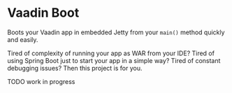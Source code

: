 # Vaadin Boot

Boots your Vaadin app in embedded Jetty from your `main()` method quickly and easily.

Tired of complexity of running your app as WAR from your IDE? Tired of using Spring Boot just to start your app in a simple way?
Tired of constant debugging issues? Then this project is for you.

TODO work in progress
